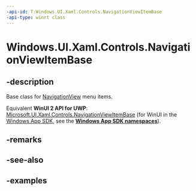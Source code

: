 ```yaml
---
-api-id: T:Windows.UI.Xaml.Controls.NavigationViewItemBase
-api-type: winrt class
---
```


<!-- Class syntax.
public class NavigationViewItemBase : ListViewItem, ListViewItem
-->

# Windows.UI.Xaml.Controls.NavigationViewItemBase

## -description

Base class for [NavigationView](navigationview.md) menu items.

Equivalent **WinUI 2 API for UWP**: [Microsoft.UI.Xaml.Controls.NavigationViewItemBase](/windows/winui/api/microsoft.ui.xaml.controls.navigationviewitembase) (for WinUI in the [Windows App SDK](/windows/apps/windows-app-sdk/), see the **[Windows App SDK namespaces](/windows/windows-app-sdk/api/winrt/)**).

## -remarks

## -see-also

## -examples

